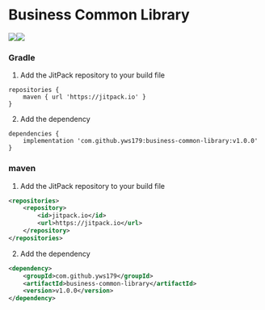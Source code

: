 # Business Common Library
![](https://img.shields.io/github/license/yws179/business-common-library)[![](https://jitpack.io/v/yws179/business-common-library.svg)](https://jitpack.io/#yws179/business-common-library)

### Gradle
1. Add the JitPack repository to your build file
```text
repositories {
    maven { url 'https://jitpack.io' }
}
```

2. Add the dependency
```text
dependencies {
    implementation 'com.github.yws179:business-common-library:v1.0.0'
}
```

### maven
1. Add the JitPack repository to your build file
```xml
<repositories>
    <repository>
        <id>jitpack.io</id>
        <url>https://jitpack.io</url>
    </repository>
</repositories>
```

2. Add the dependency
```xml
<dependency>
    <groupId>com.github.yws179</groupId>
    <artifactId>business-common-library</artifactId>
    <version>v1.0.0</version>
</dependency>
```
